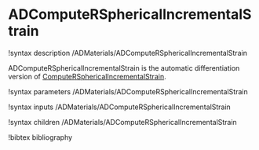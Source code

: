 # ADComputeRSphericalIncrementalStrain<RESIDUAL>

!syntax description /ADMaterials/ADComputeRSphericalIncrementalStrain<RESIDUAL>

ADComputeRSphericalIncrementalStrain is the automatic differentiation version of
[ComputeRSphericalIncrementalStrain](/ComputeRSphericalIncrementalStrain.md).

!syntax parameters /ADMaterials/ADComputeRSphericalIncrementalStrain<RESIDUAL>

!syntax inputs /ADMaterials/ADComputeRSphericalIncrementalStrain<RESIDUAL>

!syntax children /ADMaterials/ADComputeRSphericalIncrementalStrain<RESIDUAL>

!bibtex bibliography
